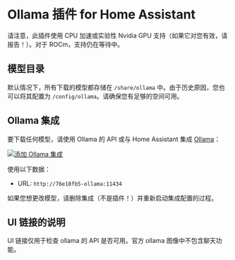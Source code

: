 # Ollama 插件 for Home Assistant

请注意，此插件使用 CPU 加速或实验性 Nvidia GPU 支持（如果它对您有效，请报告！）。对于 ROCm，支持仍在等待中。

## 模型目录

默认情况下，所有下载的模型都存储在 `/share/ollama` 中。由于历史原因，您也可以将其配置为 `/config/ollama`。请确保您有足够的空间可用。

## Ollama 集成

要下载任何模型，请使用 Ollama 的 API 或与 Home Assistant 集成 [Ollama](https://www.home-assistant.io/integrations/ollama/)：

[![添加 Ollama 集成](https://my.home-assistant.io/badges/brand.svg)](https://my.home-assistant.io/redirect/config_flow_start/?domain=ollama)

使用以下数据：

- URL: `http://76e18fb5-ollama:11434`

如果您想更改模型，请删除集成（不是插件！）并重新启动集成配置的过程。

## UI 链接的说明

UI 链接仅用于检查 ollama 的 API 是否可用。官方 ollama 图像中不包含聊天功能。